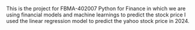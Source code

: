 This is the project for FBMA-402007 Python for Finance in which we are using financial models and machine learnings to predict the stock price 
I used the linear regression model to predict the yahoo stock price in 2024.
